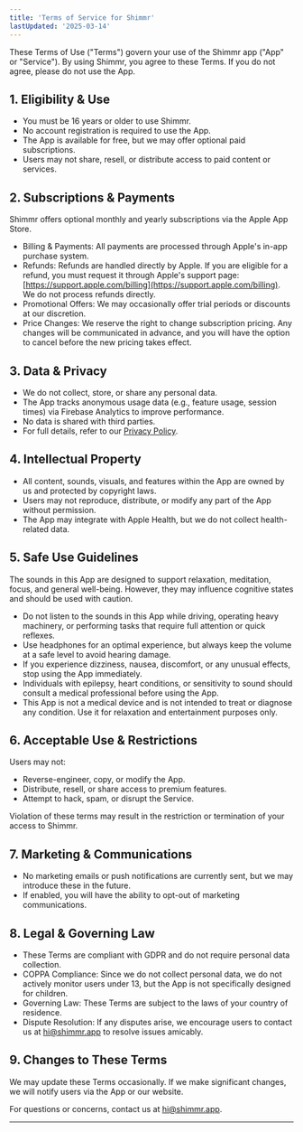 ```yaml
---
title: 'Terms of Service for Shimmr'
lastUpdated: '2025-03-14'
---
```


These Terms of Use ("Terms") govern your use of the Shimmr app ("App" or "Service"). By using Shimmr, you agree to these Terms. If you do not agree, please do not use the App.

## 1. Eligibility & Use

- You must be 16 years or older to use Shimmr.
- No account registration is required to use the App.
- The App is available for free, but we may offer optional paid subscriptions.
- Users may not share, resell, or distribute access to paid content or services.

## 2. Subscriptions & Payments

Shimmr offers optional monthly and yearly subscriptions via the Apple App Store.

- Billing & Payments: All payments are processed through Apple's in-app purchase system.
- Refunds: Refunds are handled directly by Apple. If you are eligible for a refund, you must request it through Apple's support page: [https://support.apple.com/billing](https://support.apple.com/billing). We do not process refunds directly.
- Promotional Offers: We may occasionally offer trial periods or discounts at our discretion.
- Price Changes: We reserve the right to change subscription pricing. Any changes will be communicated in advance, and you will have the option to cancel before the new pricing takes effect.

## 3. Data & Privacy

- We do not collect, store, or share any personal data.
- The App tracks anonymous usage data (e.g., feature usage, session times) via Firebase Analytics to improve performance.
- No data is shared with third parties.
- For full details, refer to our [Privacy Policy](/legal/privacy-policy).

## 4. Intellectual Property

- All content, sounds, visuals, and features within the App are owned by us and protected by copyright laws.
- Users may not reproduce, distribute, or modify any part of the App without permission.
- The App may integrate with Apple Health, but we do not collect health-related data.

## 5. Safe Use Guidelines

The sounds in this App are designed to support relaxation, meditation, focus, and general well-being. However, they may influence cognitive states and should be used with caution.

- Do not listen to the sounds in this App while driving, operating heavy machinery, or performing tasks that require full attention or quick reflexes.
- Use headphones for an optimal experience, but always keep the volume at a safe level to avoid hearing damage.
- If you experience dizziness, nausea, discomfort, or any unusual effects, stop using the App immediately.
- Individuals with epilepsy, heart conditions, or sensitivity to sound should consult a medical professional before using the App.
- This App is not a medical device and is not intended to treat or diagnose any condition. Use it for relaxation and entertainment purposes only.

## 6. Acceptable Use & Restrictions

Users may not:

- Reverse-engineer, copy, or modify the App.
- Distribute, resell, or share access to premium features.
- Attempt to hack, spam, or disrupt the Service.

Violation of these terms may result in the restriction or termination of your access to Shimmr.

## 7. Marketing & Communications

- No marketing emails or push notifications are currently sent, but we may introduce these in the future.
- If enabled, you will have the ability to opt-out of marketing communications.

## 8. Legal & Governing Law

- These Terms are compliant with GDPR and do not require personal data collection.
- COPPA Compliance: Since we do not collect personal data, we do not actively monitor users under 13, but the App is not specifically designed for children.
- Governing Law: These Terms are subject to the laws of your country of residence.
- Dispute Resolution: If any disputes arise, we encourage users to contact us at hi@shimmr.app to resolve issues amicably.

## 9. Changes to These Terms

We may update these Terms occasionally. If we make significant changes, we will notify users via the App or our website.

For questions or concerns, contact us at hi@shimmr.app.

---
